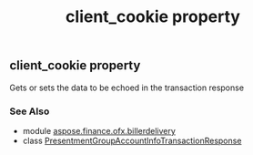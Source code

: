 ﻿---
title: client_cookie property
second_title: Aspose.Finance for Python via .NET API References
description: 
type: docs
weight: 40
url: /python-net/aspose.finance.ofx.billerdelivery/presentmentgroupaccountinfotransactionresponse/client_cookie/
is_root: false
---

## client_cookie property


Gets or sets the data to be echoed in the transaction response

### See Also
* module [aspose.finance.ofx.billerdelivery](../../)
* class [PresentmentGroupAccountInfoTransactionResponse](/finance/python-net/aspose.finance.ofx.billerdelivery/presentmentgroupaccountinfotransactionresponse)
